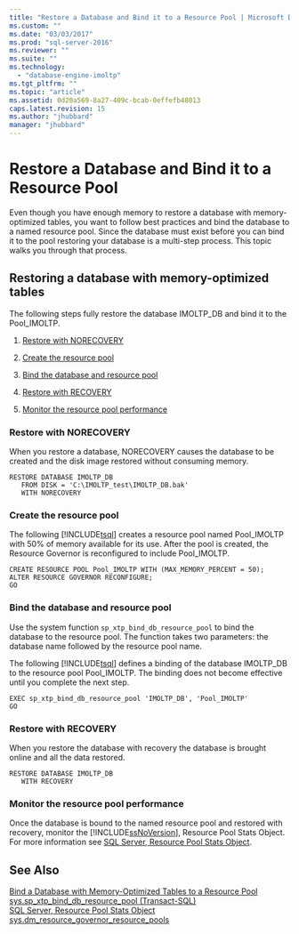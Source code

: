 ```yaml
---
title: "Restore a Database and Bind it to a Resource Pool | Microsoft Docs"
ms.custom: ""
ms.date: "03/03/2017"
ms.prod: "sql-server-2016"
ms.reviewer: ""
ms.suite: ""
ms.technology: 
  - "database-engine-imoltp"
ms.tgt_pltfrm: ""
ms.topic: "article"
ms.assetid: 0d20a569-8a27-409c-bcab-0effefb48013
caps.latest.revision: 15
ms.author: "jhubbard"
manager: "jhubbard"
---
```

# Restore a Database and Bind it to a Resource Pool
  Even though you have enough memory to restore a database with memory-optimized tables, you want to follow best practices and bind the database to a named resource pool. Since the database must exist before you can bind it to the pool restoring your database is a multi-step process. This topic walks you through that process.  
  
## Restoring a database with memory-optimized tables  
 The following steps fully restore the database IMOLTP_DB and bind it to the Pool_IMOLTP.  
  
1.  [Restore with NORECOVERY](../../relational-databases/in-memory-oltp/restore-a-database-and-bind-it-to-a-resource-pool.md#bkmk_NORECOVERY)  
  
2.  [Create the resource pool](../../relational-databases/in-memory-oltp/restore-a-database-and-bind-it-to-a-resource-pool.md#bkmk_createPool)  
  
3.  [Bind the database and resource pool](../../relational-databases/in-memory-oltp/restore-a-database-and-bind-it-to-a-resource-pool.md#bkmk_bind)  
  
4.  [Restore with RECOVERY](../../relational-databases/in-memory-oltp/restore-a-database-and-bind-it-to-a-resource-pool.md#bkmk_RECOVERY)  
  
5.  [Monitor the resource pool performance](../../relational-databases/in-memory-oltp/restore-a-database-and-bind-it-to-a-resource-pool.md#bkmk_Monitor)  
  
###  <a name="bkmk_NORECOVERY"></a> Restore with NORECOVERY  
 When you restore a database, NORECOVERY causes the database to be created and the disk image restored without consuming memory.  
  
```tsql  
RESTORE DATABASE IMOLTP_DB   
   FROM DISK = 'C:\IMOLTP_test\IMOLTP_DB.bak'  
   WITH NORECOVERY  
```  
  
###  <a name="bkmk_createPool"></a> Create the resource pool  
 The following [!INCLUDE[tsql](../../advanced-analytics/r-services/includes/tsql-md.md)] creates a resource pool named Pool_IMOLTP with 50% of memory available for its use.  After the pool is created, the Resource Governor is reconfigured to include Pool_IMOLTP.  
  
```tsql  
CREATE RESOURCE POOL Pool_IMOLTP WITH (MAX_MEMORY_PERCENT = 50);  
ALTER RESOURCE GOVERNOR RECONFIGURE;  
GO  
```  
  
###  <a name="bkmk_bind"></a> Bind the database and resource pool  
 Use the system function `sp_xtp_bind_db_resource_pool` to bind the database to the resource pool. The function takes two parameters: the database name followed by the resource pool name.  
  
 The following [!INCLUDE[tsql](../../advanced-analytics/r-services/includes/tsql-md.md)] defines a binding of the database IMOLTP_DB to the resource pool Pool_IMOLTP. The binding does not become effective until you complete the next step.  
  
```tsql  
EXEC sp_xtp_bind_db_resource_pool 'IMOLTP_DB', 'Pool_IMOLTP'  
GO  
```  
  
###  <a name="bkmk_RECOVERY"></a> Restore with RECOVERY  
 When you restore the database with recovery the database is brought online and all the data restored.  
  
```tsql  
RESTORE DATABASE IMOLTP_DB   
   WITH RECOVERY  
```  
  
###  <a name="bkmk_Monitor"></a> Monitor the resource pool performance  
 Once the database is bound to the named resource pool and restored with recovery, monitor the [!INCLUDE[ssNoVersion](../../advanced-analytics/r-services/includes/ssnoversion-md.md)], Resource Pool Stats Object. For more information see [SQL Server, Resource Pool Stats Object](../../relational-databases/monitor/performance-monitor/sql-server-resource-pool-stats-object.md).  
  
## See Also  
 [Bind a Database with Memory-Optimized Tables to a Resource Pool](../../relational-databases/in-memory-oltp/bind-a-database-with-memory-optimized-tables-to-a-resource-pool.md)   
 [sys.sp_xtp_bind_db_resource_pool &#40;Transact-SQL&#41;](../../relational-databases/reference/system-stored-procedures/sys.sp-xtp-bind-db-resource-pool-transact-sql.md)   
 [SQL Server, Resource Pool Stats Object](../../relational-databases/monitor/performance-monitor/sql-server-resource-pool-stats-object.md)   
 [sys.dm_resource_governor_resource_pools](../../relational-databases/reference/system-stored-procedures/sys.sp-xtp-unbind-db-resource-pool-transact-sql.md)  
  
  